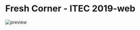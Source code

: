 # Fresh Corner - ITEC 2019-web
![preview](https://raw.githubusercontent.com/Fineas/ITEC2019-web/tree/master/img/preview.jpg)

